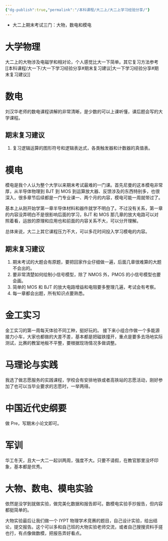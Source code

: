 ```yaml
---
{"dg-publish":true,"permalink":"/本科课程/大二上/大二上学习经验分享/"}
---
```


- 大二上期末考试三门：大物，数电和模电

# 大学物理
大二上的大物涉及电磁学和相对论，个人感觉比大一下简单。其它复习方法参考[[本科课程/大一下/大一下学习经验分享#期末复习建议\|大一下学习经验分享#期末复习建议]]

# 数电
刘汉华老师的数电课程讲解的非常清晰，是少数的可以上课听懂，课后题会写的大学课程。

## 期末复习建议
1. 复习逻辑运算的图形符号和逻辑表达式，各类触发器和计数器的真值表。

# 模电
模电是我个人认为整个大学以来期末考试最难的一门课。首先尼曼的这本模电非常厚，从半导体物理到 BJT 到 MOS 到运算放大器、反馈涉及的东西特别多，也很深入，很多章节后续都是一门专业课一、两个月的内容，模电可能一周就带过了。

基本上从刚开始学第一章半导体材料和器件就学不明白了。不过没有关系，第一章的内容没弄明白不是很影响后面的学习，BJT 和 MOS 那几章的放大电路可以对照着看，运放的原理和应用也和前面的内容关系不大，可以分开理解。

总体来说，大二上其它课程压力不大，可以多花时间投入学习模电的内容。

## 期末复习建议
1. 期末考试的大题会有原题，要把回家作业仔细做一遍，后面几章很难算的大题不会出的。
2. 要非常清楚如何绘制小信号模型，除了 NMOS 外，PMOS 的小信号模型也要会画。
3. 简单的 MOS 和 BJT 的放大电路增益和电阻要多整理几遍，考试会有考察。
4. 每一章都会出题，所有知识点要熟悉。

# 金工实习
金工实习的第一周每天体验不同工种，挺好玩的。
接下来小组合作做一个多能源接力小车，大家也都做的大差不差，基本都是把磁铁撞开，重点是要多去场地实际测试，比赛的教室地板不平整，要根据现场情况多做调整。

# 马理论与实践
我选了做志愿服务的实践课程，学校会有安排地铁或者高铁站的志愿活动，刚好参加了也可以当毕业要求的志愿时，一举两得。

# 中国近代史纲要
做 Pre，写期末小论文即可。

# 军训
华工冬天，且大一大二一起训两周，强度不大。只要不请假，在教官那里没坏印象，基本都是优秀。

# 大物、数电、模电实验
依然是没学到就做实验，做完美化数据和报告即可。数模电实验手抄报告，但内容都挺简单的。

大物实验最后让我们做一个 IYPT 物理学术竞赛的题目，自己设计实验，给出结论，提交报告。这个可以多和自己班的大物实验老师交流，或者自己搜搜资料手搓也行，有点像做数模，把报告弄好看点。












